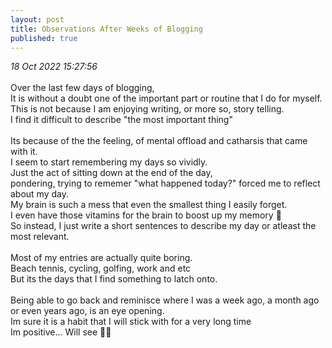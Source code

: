 ```yaml
---
layout: post
title: Observations After Weeks of Blogging
published: true
---
```

_18 Oct 2022 15:27:56_
<br>
<br>
Over the last few days of blogging, 
<br>
It is without a doubt one of the important part or routine that I do for myself.
<br>
This is not because I am enjoying writing, or more so, story telling. 
<br>
I find it difficult to describe "the most important thing" 
<br>
<br>
Its because of the the feeling, of mental offload and catharsis that came with it.
<br>
I seem to start remembering my days so vividly.
<br>
Just the act of sitting down at the end of the day, 
<br>
pondering, trying to rememer "what happened today?" forced me to reflect about my day.
<br>
My brain is such a mess that even the smallest thing I easily forget.
<br>
I even have those vitamins for the brain to boost up my memory 🧠
<br>
So instead, I just write a short sentences to describe my day or atleast the most relevant. 
<br>
<br>
Most of my entries are actually quite boring. 
<br>
Beach tennis, cycling, golfing, work and etc
<br>
But its the days that I find something to latch onto. 
<br>
<br>
Being able to go back and reminisce where I was a week ago, a month ago or even years ago, is an eye opening.
<br>
Im sure it is a habit that I will stick with for a very long time
<br>
Im positive... Will see 🤞🏼

